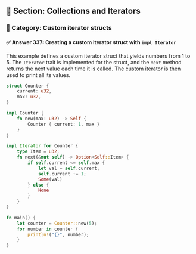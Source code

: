 ## 📘 Section: Collections and Iterators  
### 🔹 Category: Custom iterator structs  
#### ✅ Answer 337: Creating a custom iterator struct with `impl Iterator`

This example defines a custom iterator struct that yields numbers from 1 to 5. The `Iterator` trait is implemented for the struct, and the `next` method returns the next value each time it is called. The custom iterator is then used to print all its values.

```rust
struct Counter {
    current: u32,
    max: u32,
}

impl Counter {
    fn new(max: u32) -> Self {
        Counter { current: 1, max }
    }
}

impl Iterator for Counter {
    type Item = u32;
    fn next(&mut self) -> Option<Self::Item> {
        if self.current <= self.max {
            let val = self.current;
            self.current += 1;
            Some(val)
        } else {
            None
        }
    }
}

fn main() {
    let counter = Counter::new(5);
    for number in counter {
        println!("{}", number);
    }
}
